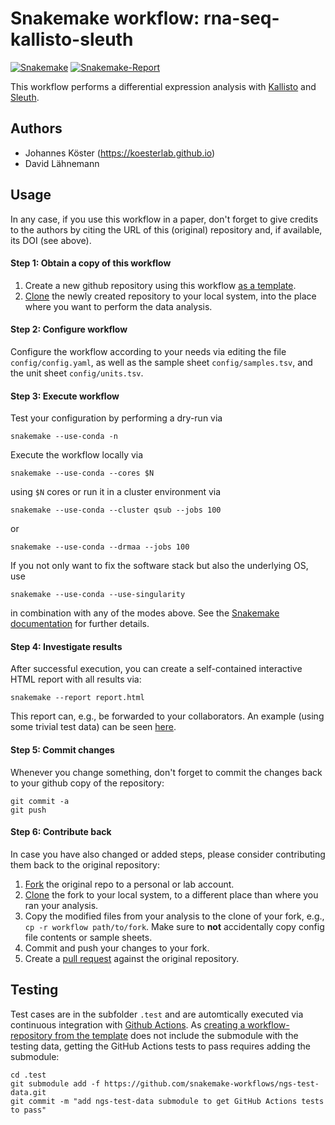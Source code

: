 # Snakemake workflow: rna-seq-kallisto-sleuth

[![Snakemake](https://img.shields.io/badge/snakemake-≥5.2.1-brightgreen.svg)](https://snakemake.bitbucket.io)
[![Snakemake-Report](https://img.shields.io/badge/snakemake-report-green.svg)](https://cdn.rawgit.com/snakemake-workflows/rna-seq-kallisto-sleuth/master/.test/report.html)

This workflow performs a differential expression analysis with [Kallisto](https://pachterlab.github.io/kallisto) and [Sleuth](https://pachterlab.github.io/sleuth).


## Authors

* Johannes Köster (https://koesterlab.github.io)
* David Lähnemann


## Usage

In any case, if you use this workflow in a paper, don't forget to give credits to the authors by citing the URL of this (original) repository and, if available, its DOI (see above).


#### Step 1: Obtain a copy of this workflow

1. Create a new github repository using this workflow [as a template](https://help.github.com/en/articles/creating-a-repository-from-a-template).
2. [Clone](https://help.github.com/en/articles/cloning-a-repository) the newly created repository to your local system, into the place where you want to perform the data analysis.

#### Step 2: Configure workflow

Configure the workflow according to your needs via editing the file `config/config.yaml`, as well as the sample sheet `config/samples.tsv`, and the unit sheet `config/units.tsv`.

#### Step 3: Execute workflow

Test your configuration by performing a dry-run via

    snakemake --use-conda -n

Execute the workflow locally via

    snakemake --use-conda --cores $N

using `$N` cores or run it in a cluster environment via

    snakemake --use-conda --cluster qsub --jobs 100

or

    snakemake --use-conda --drmaa --jobs 100

If you not only want to fix the software stack but also the underlying OS, use

    snakemake --use-conda --use-singularity

in combination with any of the modes above.
See the [Snakemake documentation](https://snakemake.readthedocs.io/en/stable/executable.html) for further details.

#### Step 4: Investigate results

After successful execution, you can create a self-contained interactive HTML report with all results via:

    snakemake --report report.html

This report can, e.g., be forwarded to your collaborators.
An example (using some trivial test data) can be seen [here](https://cdn.rawgit.com/snakemake-workflows/rna-seq-kallisto-sleuth/master/.test/report.html).

#### Step 5: Commit changes

Whenever you change something, don't forget to commit the changes back to your github copy of the repository:

    git commit -a
    git push

#### Step 6: Contribute back

In case you have also changed or added steps, please consider contributing them back to the original repository:

1. [Fork](https://help.github.com/en/articles/fork-a-repo) the original repo to a personal or lab account.
2. [Clone](https://help.github.com/en/articles/cloning-a-repository) the fork to your local system, to a different place than where you ran your analysis.
3. Copy the modified files from your analysis to the clone of your fork, e.g., `cp -r workflow path/to/fork`. Make sure to **not** accidentally copy config file contents or sample sheets.
4. Commit and push your changes to your fork.
5. Create a [pull request](https://help.github.com/en/articles/creating-a-pull-request) against the original repository.

## Testing

Test cases are in the subfolder `.test` and are automtically executed via continuous integration with [Github Actions](https://github.com/features/actions). As [creating a workflow-repository from the template](https://github.com/snakemake-workflows/rna-seq-kallisto-sleuth/generate) does not include the submodule with the testing data, getting the GitHub Actions tests to pass requires adding the submodule:

    cd .test
    git submodule add -f https://github.com/snakemake-workflows/ngs-test-data.git
    git commit -m "add ngs-test-data submodule to get GitHub Actions tests to pass"

